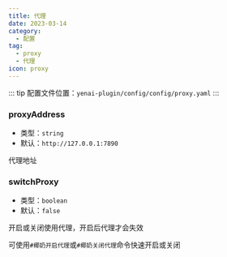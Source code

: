 ```yaml
---
title: 代理
date: 2023-03-14
category:
  - 配置
tag:
  - proxy
  - 代理
icon: proxy
---
```


::: tip
配置文件位置：`yenai-plugin/config/config/proxy.yaml`
:::

### proxyAddress 
- 类型：`string`
- 默认：`http://127.0.0.1:7890`

代理地址

### switchProxy
- 类型：`boolean`
- 默认：`false`

开启或关闭使用代理，开启后代理才会失效

可使用`#椰奶开启代理`或`#椰奶关闭代理`命令快速开启或关闭